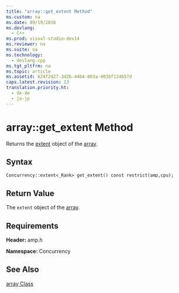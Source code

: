 ```yaml
---
title: "array::get_extent Method"
ms.custom: na
ms.date: 09/19/2016
ms.devlang: 
  - C++
ms.prod: visual-studio-dev14
ms.reviewer: na
ms.suite: na
ms.technology: 
  - devlang-cpp
ms.tgt_pltfrm: na
ms.topic: article
ms.assetid: 624f2d27-3d2b-44b4-803a-403bf124b57d
caps.latest.revision: 13
translation.priority.ht: 
  - de-de
  - ja-jp
---
```

# array::get_extent Method
Returns the [extent](../vs140/extent-Class--C---AMP-.md) object of the [array](../vs140/array-Class.md).  
  
## Syntax  
  
```  
Concurrency::extent<_Rank> get_extent() const restrict(amp,cpu);  
```  
  
## Return Value  
 The `extent` object of the [array](../vs140/array-Class.md).  
  
## Requirements  
 **Header:** amp.h  
  
 **Namespace:** Concurrency  
  
## See Also  
 [array Class](../vs140/array-Class.md)
